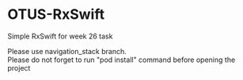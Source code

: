 # OTUS-RxSwift
Simple RxSwift for week 26 task

Please use navigation_stack branch.\
Please do not forget to run "pod install" command before opening the project
